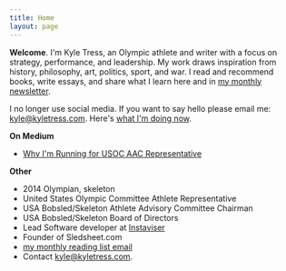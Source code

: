 ```yaml
---
title: Home
layout: page
---
```


**Welcome**. I'm Kyle Tress, an Olympic athlete and writer with a focus on strategy, performance, and leadership. My work draws inspiration from history, philosophy, art, politics, sport, and war. I read and recommend books, write essays, and share what I learn here and in [my monthly newsletter](/newsletter).

I no longer use social media. If you want to say hello please email me: [kyle@kyletress.com](mailto:kyle@kyletress.com). Here's [what I'm doing now](/now).

**On Medium**

- [Why I'm Running for USOC AAC Representative](https://medium.com/@kyletress/fellow-us-bobsled-skeleton-athletes-6f81d5bd9716?source=linkShare-2eefa9966355-1477108991)

**Other**

- 2014 Olympian, skeleton
- United States Olympic Committee Athlete Representative
- USA Bobsled/Skeleton Athlete Advisory Committee Chairman
- USA Bobsled/Skeleton Board of Directors
- Lead Software developer at [Instaviser](http://www.instaviser.com)
- Founder of Sledsheet.com
- [my monthly reading list email](http://www.tinyletter.com/kyletress)
- Contact [kyle@kyletress.com](mailto:kyle@kyletress.com).
